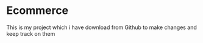 # Ecommerce
This is my project which i have download from Github to make changes and keep track on them